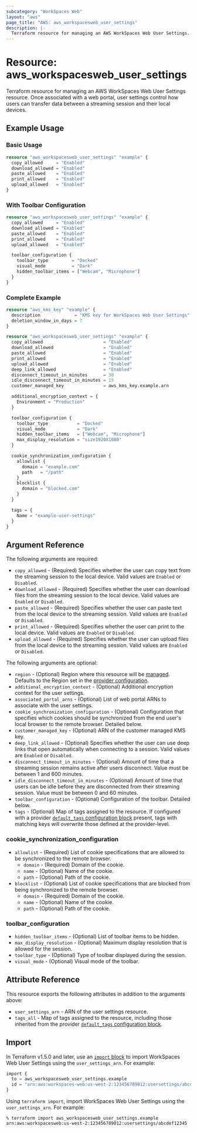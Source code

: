 ```yaml
---
subcategory: "WorkSpaces Web"
layout: "aws"
page_title: "AWS: aws_workspacesweb_user_settings"
description: |-
  Terraform resource for managing an AWS WorkSpaces Web User Settings.
---
```


# Resource: aws_workspacesweb_user_settings

Terraform resource for managing an AWS WorkSpaces Web User Settings resource. Once associated with a web portal, user settings control how users can transfer data between a streaming session and their local devices.

## Example Usage

### Basic Usage

```terraform
resource "aws_workspacesweb_user_settings" "example" {
  copy_allowed     = "Enabled"
  download_allowed = "Enabled"
  paste_allowed    = "Enabled"
  print_allowed    = "Enabled"
  upload_allowed   = "Enabled"
}
```

### With Toolbar Configuration

```terraform
resource "aws_workspacesweb_user_settings" "example" {
  copy_allowed     = "Enabled"
  download_allowed = "Enabled"
  paste_allowed    = "Enabled"
  print_allowed    = "Enabled"
  upload_allowed   = "Enabled"

  toolbar_configuration {
    toolbar_type         = "Docked"
    visual_mode          = "Dark"
    hidden_toolbar_items = ["Webcam", "Microphone"]
  }
}
```

### Complete Example

```terraform
resource "aws_kms_key" "example" {
  description             = "KMS key for WorkSpaces Web User Settings"
  deletion_window_in_days = 7
}

resource "aws_workspacesweb_user_settings" "example" {
  copy_allowed                       = "Enabled"
  download_allowed                   = "Enabled"
  paste_allowed                      = "Enabled"
  print_allowed                      = "Enabled"
  upload_allowed                     = "Enabled"
  deep_link_allowed                  = "Enabled"
  disconnect_timeout_in_minutes      = 30
  idle_disconnect_timeout_in_minutes = 15
  customer_managed_key               = aws_kms_key.example.arn

  additional_encryption_context = {
    Environment = "Production"
  }

  toolbar_configuration {
    toolbar_type           = "Docked"
    visual_mode            = "Dark"
    hidden_toolbar_items   = ["Webcam", "Microphone"]
    max_display_resolution = "size1920X1080"
  }

  cookie_synchronization_configuration {
    allowlist {
      domain = "example.com"
      path   = "/path"
    }
    blocklist {
      domain = "blocked.com"
    }
  }

  tags = {
    Name = "example-user-settings"
  }
}
```

## Argument Reference

The following arguments are required:

* `copy_allowed` - (Required) Specifies whether the user can copy text from the streaming session to the local device. Valid values are `Enabled` or `Disabled`.
* `download_allowed` - (Required) Specifies whether the user can download files from the streaming session to the local device. Valid values are `Enabled` or `Disabled`.
* `paste_allowed` - (Required) Specifies whether the user can paste text from the local device to the streaming session. Valid values are `Enabled` or `Disabled`.
* `print_allowed` - (Required) Specifies whether the user can print to the local device. Valid values are `Enabled` or `Disabled`.
* `upload_allowed` - (Required) Specifies whether the user can upload files from the local device to the streaming session. Valid values are `Enabled` or `Disabled`.

The following arguments are optional:

* `region` - (Optional) Region where this resource will be [managed](https://docs.aws.amazon.com/general/latest/gr/rande.html#regional-endpoints). Defaults to the Region set in the [provider configuration](https://registry.terraform.io/providers/hashicorp/aws/latest/docs#aws-configuration-reference).
* `additional_encryption_context` - (Optional) Additional encryption context for the user settings.
* `associated_portal_arns` - (Optional) List of web portal ARNs to associate with the user settings.
* `cookie_synchronization_configuration` - (Optional) Configuration that specifies which cookies should be synchronized from the end user's local browser to the remote browser. Detailed below.
* `customer_managed_key` - (Optional) ARN of the customer managed KMS key.
* `deep_link_allowed` - (Optional) Specifies whether the user can use deep links that open automatically when connecting to a session. Valid values are `Enabled` or `Disabled`.
* `disconnect_timeout_in_minutes` - (Optional) Amount of time that a streaming session remains active after users disconnect. Value must be between 1 and 600 minutes.
* `idle_disconnect_timeout_in_minutes` - (Optional) Amount of time that users can be idle before they are disconnected from their streaming session. Value must be between 0 and 60 minutes.
* `toolbar_configuration` - (Optional) Configuration of the toolbar. Detailed below.
* `tags` - (Optional) Map of tags assigned to the resource. If configured with a provider [`default_tags` configuration block](/docs/providers/aws/index.html#default_tags-configuration-block) present, tags with matching keys will overwrite those defined at the provider-level.

### cookie_synchronization_configuration

* `allowlist` - (Required) List of cookie specifications that are allowed to be synchronized to the remote browser.
    * `domain` - (Required) Domain of the cookie.
    * `name` - (Optional) Name of the cookie.
    * `path` - (Optional) Path of the cookie.
* `blocklist` - (Optional) List of cookie specifications that are blocked from being synchronized to the remote browser.
    * `domain` - (Required) Domain of the cookie.
    * `name` - (Optional) Name of the cookie.
    * `path` - (Optional) Path of the cookie.

### toolbar_configuration

* `hidden_toolbar_items` - (Optional) List of toolbar items to be hidden.
* `max_display_resolution` - (Optional) Maximum display resolution that is allowed for the session.
* `toolbar_type` - (Optional) Type of toolbar displayed during the session.
* `visual_mode` - (Optional) Visual mode of the toolbar.

## Attribute Reference

This resource exports the following attributes in addition to the arguments above:

* `user_settings_arn` - ARN of the user settings resource.
* `tags_all` - Map of tags assigned to the resource, including those inherited from the provider [`default_tags` configuration block](/docs/providers/aws/index.html#default_tags-configuration-block).

## Import

In Terraform v1.5.0 and later, use an [`import` block](https://developer.hashicorp.com/terraform/language/import) to import WorkSpaces Web User Settings using the `user_settings_arn`. For example:

```terraform
import {
  to = aws_workspacesweb_user_settings.example
  id = "arn:aws:workspaces-web:us-west-2:123456789012:usersettings/abcdef12345"
}
```

Using `terraform import`, import WorkSpaces Web User Settings using the `user_settings_arn`. For example:

```console
% terraform import aws_workspacesweb_user_settings.example arn:aws:workspacesweb:us-west-2:123456789012:usersettings/abcdef12345
```
